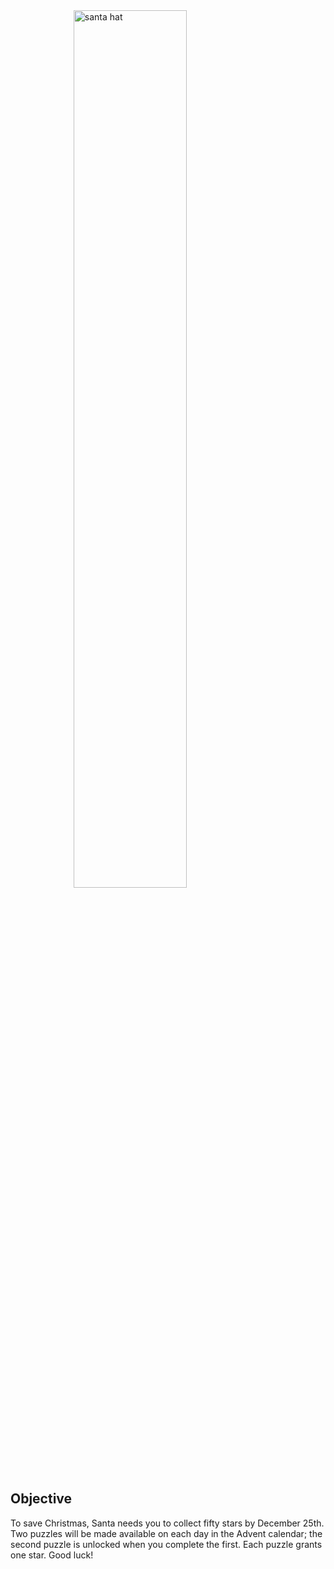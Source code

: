 <!DOCTYPE html>
<html>
<head>
<meta charset="UTF-8">
</head>

<body>
<div>
    <img src="https://pbs.twimg.com/media/EFs21m0XYAIjq4T.jpg" width="60%" height="auto" style="display:block;margin:0 auto;" alt="santa hat"/>
</div>

## Objective
To save Christmas, Santa needs you to collect fifty stars by December 25th. Two puzzles will be made available on each day in the Advent calendar; the second puzzle is unlocked when you complete the first. Each puzzle grants one star. Good luck!

</body>

</html>